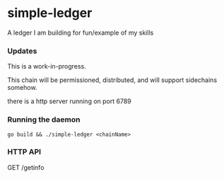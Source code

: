 # simple-ledger
A ledger I am building for fun/example of my skills

### Updates

This is a work-in-progress.

This chain will be permissioned, distributed, and will support sidechains somehow.

there is a http server running on port 6789

### Running the daemon

```
go build && ./simple-ledger <chainName>
```

### HTTP API

GET /getinfo
